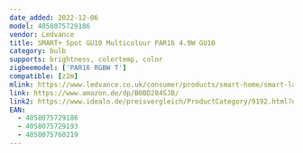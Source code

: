 ```yaml
---
date_added: 2022-12-06
model: 4058075729186
vendor: Ledvance
title: SMART+ Spot GU10 Multicolour PAR16 4.9W GU10
category: bulb
supports: brightness, colortemp, color
zigbeemodel: ['PAR16 RGBW T']
compatible: [z2m]
mlink: https://www.ledvance.co.uk/consumer/products/smart-home/smart-lamps/smart-zigbee/smart-spot-lamps-with-zigbee-technology/par16-spot-with-zigbee-technology-c6398
link: https://www.amazon.de/dp/B0BD284SJB/
link2: https://www.idealo.de/preisvergleich/ProductCategory/9192.html?q=4058075729186
EAN: 
  - 4058075729186
  - 4058075729193
  - 4058075760219
---
```

